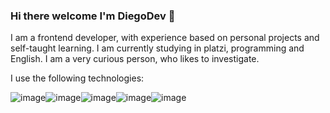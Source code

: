 ### Hi there welcome  I'm DiegoDev 👋
I am a frontend developer, with experience based on personal projects and self-taught learning. I am currently studying in platzi, programming and English.
I am a very curious person, who likes to investigate.


I use the following technologies:



![image](https://user-images.githubusercontent.com/105946956/182460664-ddb3433e-e087-40eb-bb4e-15329b052012.png)![image](https://user-images.githubusercontent.com/105946956/182460929-8f176a0a-8b3f-4260-a858-c036ff4714a9.png)![image](https://user-images.githubusercontent.com/105946956/182460960-96a9cc83-c469-4a69-be81-9a7458c3f2a5.png)![image](https://user-images.githubusercontent.com/105946956/182460968-f3d68fb9-279d-4b41-867c-83f87bbbc68e.png)![image](https://user-images.githubusercontent.com/105946956/182460980-f7def3fc-567e-415a-a1a5-aaff1ad78532.png)



